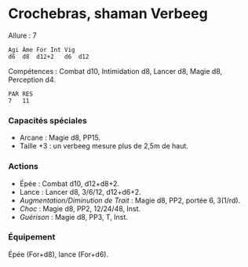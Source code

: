 # Crochebras, shaman Verbeeg

Allure : 7

	Agi	Âme	For	Int	Vig
	d6	d8	d12+2	d6	d12

Compétences : Combat d10, Intimidation d8, Lancer d8, Magie d8, Perception d4.

	PAR	RES
	7	11

### Capacités spéciales
- Arcane : Magie d8, PP15.
- Taille +3 : un verbeeg mesure plus de 2,5m de haut.

### Actions
- Épée : Combat d10, d12+d8+2.
- Lance : Lancer d8, 3/6/12, d12+d6+2.
- _Augmentation/Diminution de Trait_ : Magie d8, PP2, portée 6, 3(1/rd).
- _Choc_ : Magie d8, PP2, 12/24/48, Inst.
- _Guérison_ : Magie d8, PP3, T, Inst.

### Équipement
Épée (For+d8), lance (For+d6).
